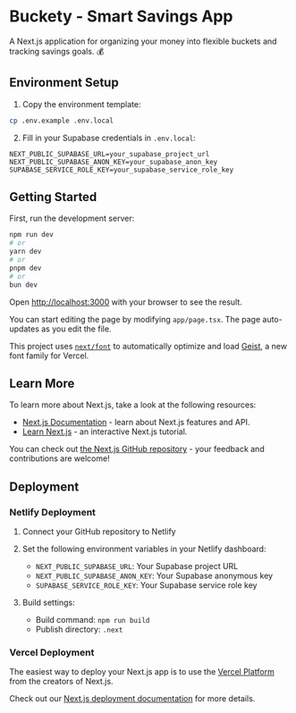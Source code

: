 # Buckety - Smart Savings App

A Next.js application for organizing your money into flexible buckets and tracking savings goals. 💰

## Environment Setup

1. Copy the environment template:
```bash
cp .env.example .env.local
```

2. Fill in your Supabase credentials in `.env.local`:
```env
NEXT_PUBLIC_SUPABASE_URL=your_supabase_project_url
NEXT_PUBLIC_SUPABASE_ANON_KEY=your_supabase_anon_key
SUPABASE_SERVICE_ROLE_KEY=your_supabase_service_role_key
```

## Getting Started

First, run the development server:

```bash
npm run dev
# or
yarn dev
# or
pnpm dev
# or
bun dev
```

Open [http://localhost:3000](http://localhost:3000) with your browser to see the result.

You can start editing the page by modifying `app/page.tsx`. The page auto-updates as you edit the file.

This project uses [`next/font`](https://nextjs.org/docs/app/building-your-application/optimizing/fonts) to automatically optimize and load [Geist](https://vercel.com/font), a new font family for Vercel.

## Learn More

To learn more about Next.js, take a look at the following resources:

- [Next.js Documentation](https://nextjs.org/docs) - learn about Next.js features and API.
- [Learn Next.js](https://nextjs.org/learn) - an interactive Next.js tutorial.

You can check out [the Next.js GitHub repository](https://github.com/vercel/next.js) - your feedback and contributions are welcome!

## Deployment

### Netlify Deployment

1. Connect your GitHub repository to Netlify
2. Set the following environment variables in your Netlify dashboard:
   - `NEXT_PUBLIC_SUPABASE_URL`: Your Supabase project URL
   - `NEXT_PUBLIC_SUPABASE_ANON_KEY`: Your Supabase anonymous key
   - `SUPABASE_SERVICE_ROLE_KEY`: Your Supabase service role key

3. Build settings:
   - Build command: `npm run build`
   - Publish directory: `.next`

### Vercel Deployment

The easiest way to deploy your Next.js app is to use the [Vercel Platform](https://vercel.com/new?utm_medium=default-template&filter=next.js&utm_source=create-next-app&utm_campaign=create-next-app-readme) from the creators of Next.js.

Check out our [Next.js deployment documentation](https://nextjs.org/docs/app/building-your-application/deploying) for more details.
